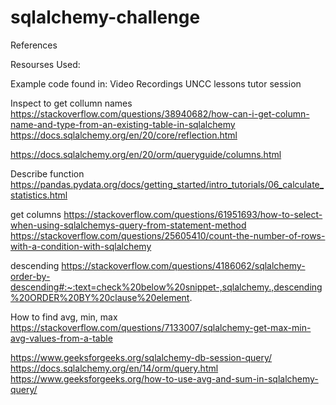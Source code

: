 # sqlalchemy-challenge

References

Resourses Used:

Example code found in:
Video Recordings UNCC lessons
tutor session



Inspect to get collumn names
https://stackoverflow.com/questions/38940682/how-can-i-get-column-name-and-type-from-an-existing-table-in-sqlalchemy
https://docs.sqlalchemy.org/en/20/core/reflection.html


https://docs.sqlalchemy.org/en/20/orm/queryguide/columns.html


Describe function
https://pandas.pydata.org/docs/getting_started/intro_tutorials/06_calculate_statistics.html


get columns 
https://stackoverflow.com/questions/61951693/how-to-select-when-using-sqlalchemys-query-from-statement-method
https://stackoverflow.com/questions/25605410/count-the-number-of-rows-with-a-condition-with-sqlalchemy

descending
https://stackoverflow.com/questions/4186062/sqlalchemy-order-by-descending#:~:text=check%20below%20snippet-,sqlalchemy.,descending%20ORDER%20BY%20clause%20element.

How to find avg, min, max
https://stackoverflow.com/questions/7133007/sqlalchemy-get-max-min-avg-values-from-a-table


https://www.geeksforgeeks.org/sqlalchemy-db-session-query/
https://docs.sqlalchemy.org/en/14/orm/query.html
https://www.geeksforgeeks.org/how-to-use-avg-and-sum-in-sqlalchemy-query/